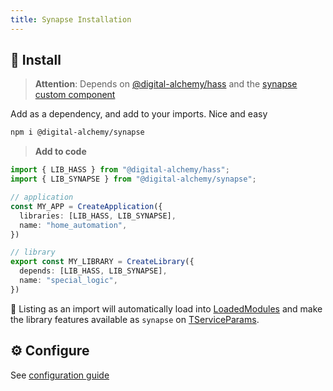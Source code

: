 ```yaml
---
title: Synapse Installation
---
```

## 💾 Install

> **Attention**:
> Depends on  [@digital-alchemy/hass](/hass/) and the [synapse custom component](/synapse-extension)

Add as a dependency, and add to your imports. Nice and easy

```bash
npm i @digital-alchemy/synapse
```

> **Add to code**

```typescript
import { LIB_HASS } from "@digital-alchemy/hass";
import { LIB_SYNAPSE } from "@digital-alchemy/synapse";

// application
const MY_APP = CreateApplication({
  libraries: [LIB_HASS, LIB_SYNAPSE],
  name: "home_automation",
})

// library
export const MY_LIBRARY = CreateLibrary({
  depends: [LIB_HASS, LIB_SYNAPSE],
  name: "special_logic",
})
```

🎉 Listing as an import will automatically load into [LoadedModules](/core/exports/LoadedModules) and make the library features available as `synapse` on [TServiceParams](/core/exports/TServiceParams).

## ⚙️ Configure

See [configuration guide](./configuration)

